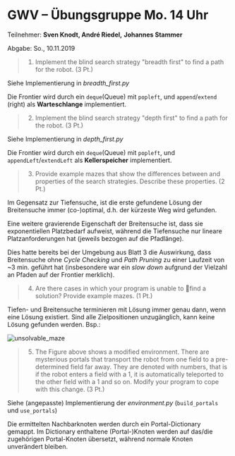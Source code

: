 # **GWV – Übungsgruppe Mo. 14 Uhr**

Teilnehmer: **Sven Knodt, André Riedel,** **Johannes Stammer**

Abgabe: So., 10.11.2019



> 1. Implement the blind search strategy "breadth first" to find a path for the robot.
> (3 Pt.)

Siehe Implementierung in *breadth_first.py*

Die Frontier wird durch ein `deque`(Queue) mit `popleft`, und `append`/`extend` (right) als **Warteschlange** implementiert.



> 2. Implement the blind search strategy "depth first" to find a path for the robot. (3 Pt.)

Siehe Implementierung in *depth_first.py*

Die Frontier wird durch ein `deque`(Queue) mit `popleft`, und `appendLeft`/`extendLeft` als **Kellerspeicher** implementiert.



> 3. Provide example mazes that show the differences between and properties of the
>    search strategies. Describe these properties. (2 Pt.)

Im Gegensatz zur Tiefensuche, ist die erste gefundene Lösung der Breitensuche immer (co-)optimal, d.h. der kürzeste Weg wird gefunden.

Eine weitere gravierende Eigenschaft der Breitensuche ist, dass sie exponentiellen Platzbedarf aufweist, während die Tiefensuche nur lineare Platzanforderungen hat (jeweils bezogen auf die Pfadlänge).

Dies hatte bereits bei der Umgebung aus Blatt 3 die Auswirkung, dass Breitensuche ohne *Cycle Checking* und *Path Pruning* zu einer Laufzeit von ~3 min. geführt hat (insbesondere war ein *slow down* aufgrund der Vielzahl an Pfaden auf der Frontier merklich).



> 4. Are there cases in which your program is unable to find a solution? Provide example
>    mazes. (1 Pt.)

Tiefen- und Breitensuche terminieren mit Lösung immer genau dann, wenn eine Lösung existiert. Sind alle Zielpositionen unzugänglich, kann keine Lösung gefunden werden. Bsp.:

![unsolvable_maze](gwv-2019-Blatt04-Lösung-Knodt-Riedel-Stammer.assets/unsolvable_maze.png)




> 5. The Figure above shows a modified environment. There are mysterious portals that
>    transport the robot from one field to a pre-determined field far away. They are
>    denoted with numbers, that is if the robot enters a field with a 1, it is automatically
>    teleported to the other field with a 1 and so on. Modify your program to cope with
>    this change. (3 Pt.)

Siehe (angepasste) Implementierung der *environment.py* (`build_portals` und `use_portals`)

Die ermittelten Nachbarknoten werden durch ein Portal-Dictionary gemappt. Im Dictionary enthaltene (Portal-)Knoten werden auf das/die zugehörigen Portal-Knoten übersetzt, während normale Knoten unverändert bleiben.

